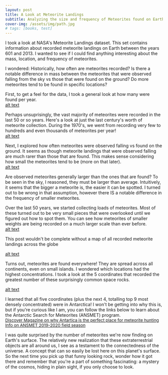 ```yaml
---
layout: post
title: A Look at Meteorite Landings
subtitle: Analyzing the size and frequency of Meteorites found on Earth
cover-img: /assets/img/path.jpg
# tags: [books, test]
---
```


I took a look at NASA's Meteorite Landings dataset. This set contains information about recorded meteorite landings on Earth between the years 601 and 2013. I wanted to see if I could find anything interesting about the mass, location, and frequency of meteorites.

I wondered:
Historically, how often are meteorites recorded?
Is there a notable difference in mass between the meteorites that were observed falling from the sky vs those that were found on the ground?
Do more meteorites tend to be found in specific locations?

First, to get a feel for the data, I took a general look at how many were found per year.        
[alt text](https://github.com/shainaboover/Meteorite_Landings/blob/master/meteor_time.png)

Perhaps unsuprisingly, the vast majority of meteorites were recorded in the last 50 or so years. Here's a look at just the last century's worth of meteorite collection. During the 1970's, we went from recording very few to hundreds and even thousands of meteorites per year!         
[alt text](https://github.com/shainaboover/Meteorite_Landings/blob/master/metor_time_1900.png)

Next, I explored how often meteorites were observed falling vs found on the ground. It seems as though meteorite landings that were observed falling are much rarer than those that are found. This makes sense considering how small the meteorites tend to be (more on that later).         
[alt text](https://github.com/shainaboover/Meteorite_Landings/blob/master/fell_found_1900.png)

Are observed meteorites generally larger than the ones that are found? To be seen in the sky, I reasoned, they must be larger than average. Intuitively, it seems that the bigger a meteorite is, the easier it can be spotted. I turned out to be wrong in that assumption, however there IS a notable difference in the frequency of smaller meteorites.

Over the last 50 years, we started collecting loads of meteorites. Most of these turned out to be very small pieces that were overlooked until we figured out how to spot them. You can see how meteorites of smaller weights are being recorded on a much larger scale than ever before.        
[alt text](https://github.com/shainaboover/Meteorite_Landings/blob/master/mass_year.png)

This post wouldn't be complete without a map of all recorded meteorite landings across the globe    

[alt text](https://github.com/shainaboover/Meteorite_Landings/blob/master/map.png)

Turns out, meteorites are found everywhere! They are spread across all continents, even on small islands. I wondered which locations had the highest concentrations. I took a look at the 5 coordinates that recorded the greatest number of these surprisingly common space rocks.  


[alt text](https://github.com/shainaboover/Meteorite_Landings/blob/master/top_five.png)


I learned that all five coordinates (plus the next 4, totalling top 9 most densely concentrated) were in Antarctica! I won't be getting into why this is, but if you're curious like I am, you can follow the links below to learn about the Antarctic Search for Meteorites (ANSMET) program.     
[<span style="font-size:10pt;">Discover Magazine on why Antartica is the perfect place for meteorite hunting</span>](https://www.discovermagazine.com/the-sciences/do-more-meteorites-fall-on-antarctica)     
[<span style="font-size:10pt;">Info on ANSMET 2019-2020 field season</span>](https://caslabs.case.edu/ansmet/category/19-20/)

I was quite surprised by the number of meteorites we're now finding on Earth's surface. The relatively new realization that these extraterrestrial objects are all around us, I see as a testament to the connectedness of the universe. A concept that can so easily be lost here on this planet's surface. So the next time you pick up that funny looking rock, wonder how it got there and remember that you're a part of something fascinating: a mystery of the cosmos, hiding in plain sight, if you only choose to look.



